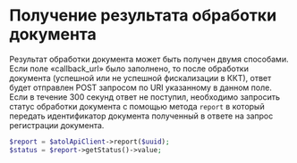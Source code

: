 # Получение результата обработки документа

Результат обработки документа может быть получен двумя способами. Если поле «callback_url» было заполнено, то после
обработки документа (успешной или не успешной фискализации в ККТ), ответ будет отправлен POST запросом по URI указанному
в данном поле. Если в течение 300 секунд ответ не поступил, необходимо запросить статус обработки документа с помощью
метода `report` в который передать идентификатор документа полученный в ответе на запрос регистрации документа.

```php
$report = $atolApiClient->report($uuid);
$status = $report->getStatus()->value;
```
